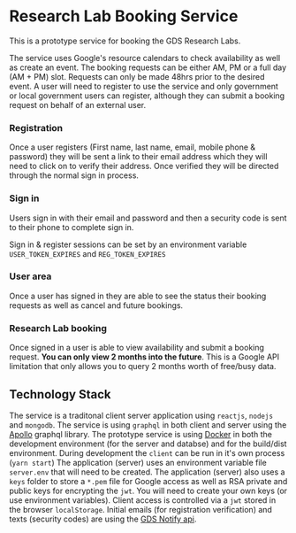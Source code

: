 # Research Lab Booking Service

This is a prototype service for booking the GDS Research Labs.

The service uses Google's resource calendars to check availability as well as create an event.
The booking requests can be either AM, PM or a full day (AM + PM) slot. Requests can only be made 48hrs prior to the desired event.
A user will need to register to use the service and only government or local government users can register, although they can submit a booking request on behalf of an external user.

### Registration

Once a user registers (First name, last name, email, mobile phone & password) they will be sent a link to their email address which they will need to click on to verify their address. Once verified they will be directed through the normal sign in process.

### Sign in

Users sign in with their email and password and then a security code is sent to their phone to complete sign in.

Sign in & register sessions can be set by an environment variable `USER_TOKEN_EXPIRES` and `REG_TOKEN_EXPIRES`

### User area

Once a user has signed in they are able to see the status their booking requests as well as cancel and future bookings.

### Research Lab booking

Once signed in a user is able to view availability and submit a booking request. **You can only view 2 months into the future**. This is a Google API limitation that only allows you to query 2 months worth of free/busy data.

## Technology Stack

The service is a traditonal client server application using `reactjs`, `nodejs` and `mongodb`. The service is using `graphql` in both client and server using the [Apollo](https://www.apollographql.com/) graphql library.
The prototype service is using [Docker](https://www.docker.com/) in both the development environment (for the server and databse) and for the build/dist environment.
During development the `client` can be run in it's own process (`yarn start`)
The application (server) uses an environment variable file `server.env` that will need to be created.
The application (server) also uses a `keys` folder to store a `*.pem` file for Google access as well as RSA private and public keys for encrypting the `jwt`. You will need to create your own keys (or use environment variables).
Client access is controlled via a `jwt` stored in the browser `localStorage`.
Initial emails (for registration verification) and texts (security codes) are using the [GDS Notify api](https://www.notifications.service.gov.uk).
